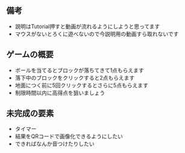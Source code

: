 ## 備考
- 説明はTutorial押すと動画が流れるようにしようと思ってます
- マウスがないとろくに遊べないので今説明用の動画すら取れないです

## ゲームの概要
- ボールを当てるとブロックが落ちてきて1点もらえます
- 落下中のブロックをクリックすると2点もらえます
- 地面につく前に5回クリックするとさらに5点もらえます
- 制限時間以内に高得点を狙いましょう

## 未完成の要素
- タイマー
- 結果をQRコードで画像化できるようにしたい
- できればなんか音つけたりしたい
